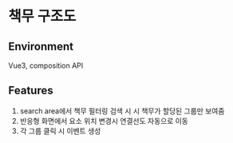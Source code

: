 # 책무 구조도

## Environment
Vue3, composition API

## Features
1. search area에서 책무 필터링 검색 시 시 책무가 할당된 그룹만 보여줌
2. 반응형 화면에서 요소 위치 변경시 연결선도 자동으로 이동
3. 각 그룹 클릭 시 이벤트 생성
